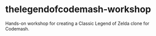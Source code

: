 # thelegendofcodemash-workshop
Hands-on workshop for creating a Classic Legend of Zelda clone for Codemash.
